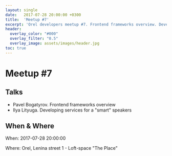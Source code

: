 ```yaml
---
layout: single
date:   2017-07-28 20:00:00 +0300
title:  'Meetup #7'
excerpt: 'Orel developers meetup #7. Frontend frameworks overview. Developing services for a "smart" speakers.'
header:
  overlay_color: "#000"
  overlay_filter: "0.5"
  overlay_image: assets/images/header.jpg
toc: true
---
```


# Meetup #7

## Talks

* Pavel Bogatyrov. Frontend frameworks overview
* Ilya Lityuga. Developing services for a "smart" speakers

## When & Where

When: 2017-07-28 20:00:00

Where: Orel, Lenina street 1 - Loft-space "The Place"
